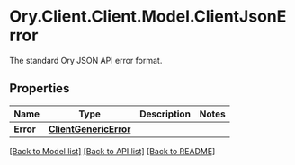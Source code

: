 # Ory.Client.Client.Model.ClientJsonError
The standard Ory JSON API error format.

## Properties

Name | Type | Description | Notes
------------ | ------------- | ------------- | -------------
**Error** | [**ClientGenericError**](ClientGenericError.md) |  | 

[[Back to Model list]](../README.md#documentation-for-models) [[Back to API list]](../README.md#documentation-for-api-endpoints) [[Back to README]](../README.md)

